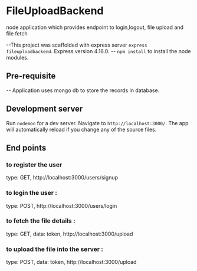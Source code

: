 # FileUploadBackend
node application which provides endpoint to login,logout, file upload and file fetch

--This project was scaffolded with express server `express fileuploadbackend`. Express version 4.16.0.
-- `npm install` to install the node modules.

## Pre-requisite

-- Application uses mongo db to store the records in database.

## Development server

Run `nodemon` for a dev server. Navigate to `http://localhost:3000/`. The app will automatically reload if you change any of the source files.

## End points

### to register the user
type: GET, 
http://localhost:3000/users/signup

### to login the user :
type: POST, 
http://localhost:3000/users/login

### to fetch the file details :
type: GET, data: token, 
http://localhost:3000/upload

### to upload the file into the server :
type: POST, data: token, 
http://localhost:3000/upload
